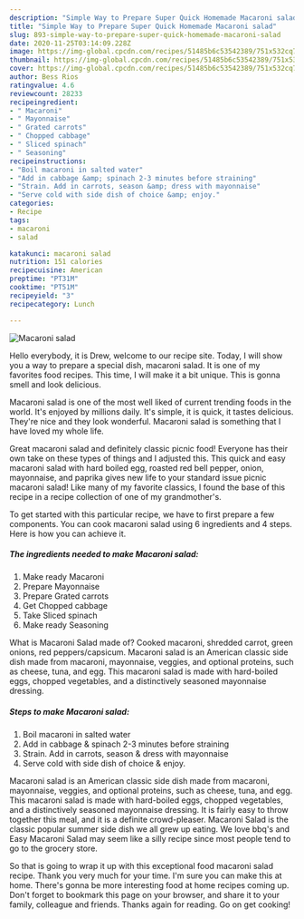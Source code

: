 ```yaml
---
description: "Simple Way to Prepare Super Quick Homemade Macaroni salad"
title: "Simple Way to Prepare Super Quick Homemade Macaroni salad"
slug: 893-simple-way-to-prepare-super-quick-homemade-macaroni-salad
date: 2020-11-25T03:14:09.228Z
image: https://img-global.cpcdn.com/recipes/51485b6c53542389/751x532cq70/macaroni-salad-recipe-main-photo.jpg
thumbnail: https://img-global.cpcdn.com/recipes/51485b6c53542389/751x532cq70/macaroni-salad-recipe-main-photo.jpg
cover: https://img-global.cpcdn.com/recipes/51485b6c53542389/751x532cq70/macaroni-salad-recipe-main-photo.jpg
author: Bess Rios
ratingvalue: 4.6
reviewcount: 28233
recipeingredient:
- " Macaroni"
- " Mayonnaise"
- " Grated carrots"
- " Chopped cabbage"
- " Sliced spinach"
- " Seasoning"
recipeinstructions:
- "Boil macaroni in salted water"
- "Add in cabbage &amp; spinach 2-3 minutes before straining"
- "Strain. Add in carrots, season &amp; dress with mayonnaise"
- "Serve cold with side dish of choice &amp; enjoy."
categories:
- Recipe
tags:
- macaroni
- salad

katakunci: macaroni salad 
nutrition: 151 calories
recipecuisine: American
preptime: "PT31M"
cooktime: "PT51M"
recipeyield: "3"
recipecategory: Lunch

---
```



![Macaroni salad](https://img-global.cpcdn.com/recipes/51485b6c53542389/751x532cq70/macaroni-salad-recipe-main-photo.jpg)

Hello everybody, it is Drew, welcome to our recipe site. Today, I will show you a way to prepare a special dish, macaroni salad. It is one of my favorites food recipes. This time, I will make it a bit unique. This is gonna smell and look delicious.

Macaroni salad is one of the most well liked of current trending foods in the world. It's enjoyed by millions daily. It's simple, it is quick, it tastes delicious. They're nice and they look wonderful. Macaroni salad is something that I have loved my whole life.

Great macaroni salad and definitely classic picnic food! Everyone has their own take on these types of things and I adjusted this. This quick and easy macaroni salad with hard boiled egg, roasted red bell pepper, onion, mayonnaise, and paprika gives new life to your standard issue picnic macaroni salad! Like many of my favorite classics, I found the base of this recipe in a recipe collection of one of my grandmother&#39;s.


To get started with this particular recipe, we have to first prepare a few components. You can cook macaroni salad using 6 ingredients and 4 steps. Here is how you can achieve it.

<!--inarticleads1-->

##### The ingredients needed to make Macaroni salad:

1. Make ready  Macaroni
1. Prepare  Mayonnaise
1. Prepare  Grated carrots
1. Get  Chopped cabbage
1. Take  Sliced spinach
1. Make ready  Seasoning


What is Macaroni Salad made of? Cooked macaroni, shredded carrot, green onions, red peppers/capsicum. Macaroni salad is an American classic side dish made from macaroni, mayonnaise, veggies, and optional proteins, such as cheese, tuna, and egg. This macaroni salad is made with hard-boiled eggs, chopped vegetables, and a distinctively seasoned mayonnaise dressing. 

<!--inarticleads2-->

##### Steps to make Macaroni salad:

1. Boil macaroni in salted water
1. Add in cabbage &amp; spinach 2-3 minutes before straining
1. Strain. Add in carrots, season &amp; dress with mayonnaise
1. Serve cold with side dish of choice &amp; enjoy.


Macaroni salad is an American classic side dish made from macaroni, mayonnaise, veggies, and optional proteins, such as cheese, tuna, and egg. This macaroni salad is made with hard-boiled eggs, chopped vegetables, and a distinctively seasoned mayonnaise dressing. It is fairly easy to throw together this meal, and it is a definite crowd-pleaser. Macaroni Salad is the classic popular summer side dish we all grew up eating. We love bbq&#39;s and Easy Macaroni Salad may seem like a silly recipe since most people tend to go to the grocery store. 

So that is going to wrap it up with this exceptional food macaroni salad recipe. Thank you very much for your time. I'm sure you can make this at home. There's gonna be more interesting food at home recipes coming up. Don't forget to bookmark this page on your browser, and share it to your family, colleague and friends. Thanks again for reading. Go on get cooking!
